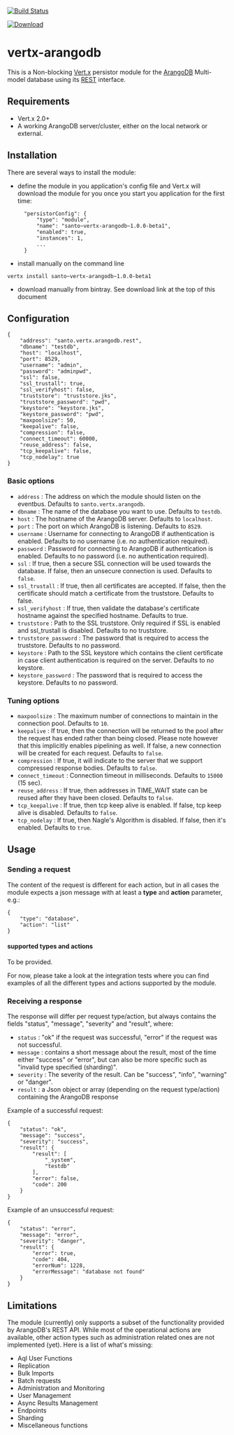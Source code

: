 [![Build Status](https://drone.io/github.com/santo74/vertx-arangodb/status.png)](https://drone.io/github.com/santo74/vertx-arangodb/latest)

[ ![Download](https://api.bintray.com/packages/santo/vertx-mods/vertx-arangodb/images/download.png) ](https://bintray.com/santo/vertx-mods/vertx-arangodb/_latestVersion)

vertx-arangodb
==============

This is a Non-blocking [Vert.x](http://vertx.io) persistor module for the [ArangoDB](http://www.arangodb.org) Multi-model database using its [REST](http://www.arangodb.org/manuals/current/ImplementorManual.html) interface.

## Requirements

* Vert.x 2.0+
* A working ArangoDB server/cluster, either on the local network or external.

## Installation

There are several ways to install the module:

* define the module in you application's config file and Vert.x will download the module for you once you start you application for the first time:


        "persistorConfig": {
            "type": "module",
            "name": "santo~vertx-arangodb~1.0.0-beta1",
            "enabled": true,
            "instances": 1,
            ...
        }


* install manually on the command line

`vertx install santo~vertx-arangodb~1.0.0-beta1`

* download manually from bintray. See download link at the top of this document

## Configuration

    {
        "address": "santo.vertx.arangodb.rest",
        "dbname": "testdb",
        "host": "localhost",
        "port": 8529,
        "username": "admin",
        "password": "adminpwd",
        "ssl": false,
        "ssl_trustall": true,
        "ssl_verifyhost": false,
        "truststore": "truststore.jks",
        "truststore_password": "pwd",
        "keystore": "keystore.jks",
        "keystore_password": "pwd",
        "maxpoolsize": 50,
        "keepalive": false,
        "compression": false,
        "connect_timeout": 60000,
        "reuse_address": false,
        "tcp_keepalive": false,
        "tcp_nodelay": true
    }

### Basic options
* `address` : The address on which the module should listen on the eventbus. Defaults to `santo.vertx.arangodb`.
* `dbname` : The name of the database you want to use. Defaults to `testdb`.
* `host` : The hostname of the ArangoDB server. Defaults to `localhost`.
* `port` : The port on which ArangoDB is listening. Defaults to `8529`.
* `username` : Username for connecting to ArangoDB if authentication is enabled. Defaults to no username (i.e. no authentication required).
* `password` : Password for connecting to ArangoDB if authentication is enabled. Defaults to no password (i.e. no authentication required).
* `ssl` : If true, then a secure SSL connection will be used towards the database. If false, then an unsecure connection is used. Defaults to `false`.
* `ssl_trustall` : If true, then all certificates are accepted. If false, then the certificate should match a certificate from the truststore. Defaults to false.
* `ssl_verifyhost` : If true, then validate the database's certificate hostname against the specified hostname. Defaults to true.
* `truststore` : Path to the SSL truststore. Only required if SSL is enabled and ssl_trustall is disabled. Defaults to no truststore.
* `truststore_password` : The password that is required to access the truststore. Defaults to no password.
* `keystore` : Path to the SSL keystore which contains the client certificate in case client authentication is required on the server. Defaults to no keystore.
* `keystore_password` : The password that is required to access the keystore. Defaults to no password.

### Tuning options
* `maxpoolsize` : The maximum number of connections to maintain in the connection pool. Defaults to `10`.
* `keepalive` : If true, then the connection will be returned to the pool after the request has ended rather than being closed. Please note however that this implicitly enables pipelining as well. If false, a new connection will be created for each request. Defaults to `false`.
* `compression` : If true, it will indicate to the server that we support compressed response bodies. Defaults to `false`.
* `connect_timeout` : Connection timeout in milliseconds. Defaults to `15000` (15 sec).
* `reuse_address` : If true, then addresses in TIME_WAIT state can be reused after they have been closed. Defaults to `false`.
* `tcp_keepalive` : If true, then tcp keep alive is enabled. If false, tcp keep alive is disabled. Defaults to `false`.
* `tcp_nodelay` : If true, then Nagle's Algorithm is disabled. If false, then it's enabled. Defaults to `true`.

## Usage

### Sending a request

The content of the request is different for each action, but in all cases the module expects a json message
with at least a **type** and **action** parameter, e.g.:

    {
        "type": "database",
        "action": "list"
    }

#### supported types and actions

To be provided.

For now, please take a look at the integration tests where you can find examples of all the different types and actions supported by the module.

### Receiving a response

The response will differ per request type/action, but always contains the fields "status", "message", "severity" and "result", where:

* `status` : "ok" if the request was successful, "error" if the request was not successful.
* `message` : contains a short message about the result, most of the time either "success" or "error", but can also be more specific such as "invalid type specified (sharding)".
* `severity` : The severity of the result. Can be "success", "info", "warning" or "danger".
* `result` : a Json object or array (depending on the request type/action) containing the ArangoDB response

Example of a successful request:

    {
        "status": "ok",
        "message": "success",
        "severity": "success",
        "result": {
            "result": [
                "_system",
                "testdb"
            ],
            "error": false,
            "code": 200
        }
    }

Example of an unsuccessful request:

    {
        "status": "error",
        "message": "error",
        "severity": "danger",
        "result": {
            "error": true,
            "code": 404,
            "errorNum": 1228,
            "errorMessage": "database not found"
        }
    }

## Limitations

The module (currently) only supports a subset of the functionality provided by ArangoDB's REST API.
While most of the operational actions are available, other action types such as administration related ones are not implemented (yet).
Here is a list of what's missing:

* Aql User Functions
* Replication
* Bulk Imports
* Batch requests
* Administration and Monitoring
* User Management
* Async Results Management
* Endpoints
* Sharding
* Miscellaneous functions

